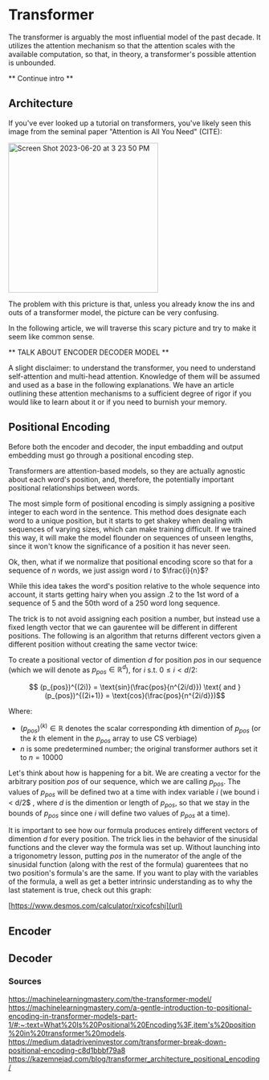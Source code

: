 # Transformer
The transformer is arguably the most influential model of the past decade.  It utilizes the attention mechanism so that the attention scales with the available computation, so that, in theory, a transformer's possible attention is unbounded.

** Continue intro **

## Architecture
If you've ever looked up a tutorial on transformers, you've likely seen this image from the seminal paper "Attention is All You Need" (CITE):

<img width="298" alt="Screen Shot 2023-06-20 at 3 23 50 PM" src="https://github.com/ArjunSohur/transformergallery/assets/105809809/1123363a-f956-450e-abc2-70909c555651">

The problem with this pricture is that, unless you already know the ins and outs of a transformer model, the picture can be very confusing.

In the following article, we will traverse this scary picture and try to make it seem like common sense.

** TALK ABOUT ENCODER DECODER MODEL **

A slight disclaimer: to understand the transformer, you need to understand self-attention and multi-head attention.  Knowledge of them will be assumed and used as a base in the following explanations.  We have an article outlining these attention mechanisms to a sufficient degree of rigor if you would like to learn about it or if you need to burnish your memory.

## Positional Encoding
Before both the encoder and decoder, the input embadding and output embedding must go through a positional encoding step.

Transformers are attention-based models, so they are actually agnostic about each word's position, and, therefore, the potentially important positional relationships between words.

The most simple form of positional encoding is simply assigning a positive integer to each word in the sentence.  This method does designate each word to a unique position, but it starts to get shakey when dealing with sequences of varying sizes, which can make training difficult.  If we trained this way, it will make the model flounder on sequences of unseen lengths, since it won't know the significance of a position it has never seen.

Ok, then, what if we normalize that positional encoding score so that for a sequence of $n$ words, we just assign word $i$ to $\frac{i}{n}$?

While this idea takes the word's position relative to the whole sequence into account, it starts getting hairy when you assign .2 to the 1st word of a sequence of 5 and the 50th word of a 250 word long sequence.

The trick is to not avoid assigning each position a number, but instead use a fixed length vector that we can gaurentee will be different in different positions.  The following is an algorithm that returns different vectors given a different position without creating the same vector twice:

To create a positional vector of dimention $d$ for position $pos$ in our sequence (which we will denote as $p_{pos} \in \mathbb{R}^d$), for $i$ s.t. $0 \leq i < d/2$:

$$ (p_{pos})^{(2i)} = \text{sin}(\frac{pos}{n^{2i/d}}) \text{ and } (p_{pos})^{(2i+1)} = \text{cos}(\frac{pos}{n^{2i/d}})$$

Where:
- $(p_{pos})^{(k)} \in \mathbb{R}$ denotes the scalar corresponding $k$th dimention of $p_{pos}$ (or the $k$ th element in the $p_{pos}$ array to use CS verbiage)
- $n$ is some predetermined number; the original transformer authors set it to $n=10000$

Let's think about how is happening for a bit.  We are creating a vector for the arbitrary position $pos$ of our sequence, which we are calling $p_{pos}$.  The values of $p_{pos}$ will be defined two at a time with index variable $i$ (we bound i < d/2$ , where $d$ is the dimention or length of $p_{pos}$, so that we stay in the bounds of $p_{pos}$ since one $i$ will define two values of $p_{pos}$ at a time).

It is important to see how our formula produces entirely different vectors of dimention $d$ for every position.  The trick lies in the behavior of the sinusidal functions and the clever way the formula was set up.  Without launching into a trigonometry lesson, putting $pos$ in the numerator of the angle of the sinusidal function (along with the rest of the formula) guarentees that no two position's formula's are the same.  If you want to play with the variables of the formula, a well as get a better intrinsic understanding as to why the last statement is true, check out this graph:

[https://www.desmos.com/calculator/rxicofcshj](url)


## Encoder

## Decoder

### Sources
https://machinelearningmastery.com/the-transformer-model/
https://machinelearningmastery.com/a-gentle-introduction-to-positional-encoding-in-transformer-models-part-1/#:~:text=What%20Is%20Positional%20Encoding%3F,item's%20position%20in%20transformer%20models.
https://medium.datadriveninvestor.com/transformer-break-down-positional-encoding-c8d1bbbf79a8
https://kazemnejad.com/blog/transformer_architecture_positional_encoding/




